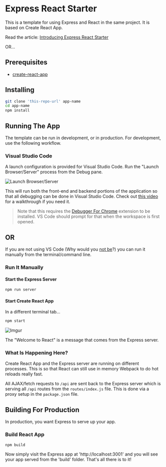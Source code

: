 # Express React Starter

This is a template for using Express and React in the same project. It is based on Create React App.

Read the article: [Introducing Express React Starter](https://medium.com/burke-knows-words/introducing-express-react-starter-b6d299206a3a)

OR...

## Prerequisites
* [create-react-app](https://github.com/facebookincubator/create-react-app)

## Installing

```bash
git clone 'this-repo-url' app-name
cd app-name
npm install
```

## Running The App

The template can be run in development, or in production. For development, use the following workflow.

### Visual Studio Code

A launch configuration is provided for Visual Studio Code. Run the "Launch Browser/Server" process from the Debug pane.

![Launch Browser/Server](http://i.imgur.com/Z2rBglS.png)

This will run both the front-end and backend portions of the application so that all debugging can be done in Visual Studio Code. Check out [this video](https://www.youtube.com/watch?v=eSGNOQgK5oA) for a walkthrough if you need it.

> Note that this requires the [Debugger For Chrome](https://marketplace.visualstudio.com/items?itemName=msjsdiag.debugger-for-chrome&WT.mc_id=m365-0000-buhollan) extension to be installed. VS Code should prompt for that when the workspace is first opened.

## OR

If you are not using VS Code (Why would you [not be](https://medium.com/burke-knows-words/the-greatest-visual-studio-code-setup-in-the-world-22aa30fb8e8f)?) you can run it manually from the terminal/command line.

### Run It Manually

#### Start the Express Server

```bash
npm run server
```

#### Start Create React App

In a different terminal tab...

```bash
npm start
```

![Imgur](http://i.imgur.com/f7Nlvx4.png)

The "Welcome to React" is a message that comes from the Express server. 

### What Is Happening Here?

Create React App and the Express server are running on different processes. This is so that React can still use in memory Webpack to do hot reloads really fast.

All AJAX/fetch requests to `/api` are sent back to the Express server which is serving all `/api` routes from the `routes/index.js` file. This is done via a proxy setup in the `package.json` file.

## Building For Production

In production, you want Express to serve up your app.

### Build React App

```bash
npm build
```

Now simply visit the Express app at 'http://localhost:3001' and you will see your app served from the 'build' folder. That's all there is to it!
